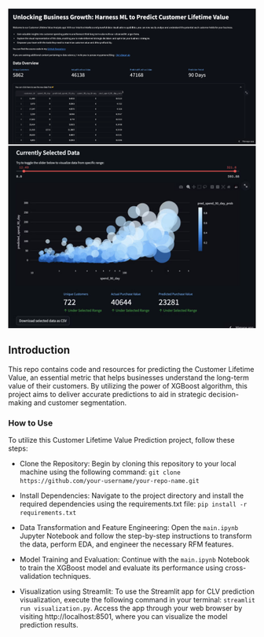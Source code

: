 ![image](streamlit_1.png)
![image](streamlit_2.png)

## **Introduction**

This repo contains code and resources for predicting the Customer Lifetime Value, an essential metric that helps businesses understand the long-term value of their customers. By utilizing the power of XGBoost algorithm, this project aims to deliver accurate predictions to aid in strategic decision-making and customer segmentation.

### How to Use

To utilize this Customer Lifetime Value Prediction project, follow these steps:

* Clone the Repository: Begin by cloning this repository to your local machine using the following command: `git clone https://github.com/your-username/your-repo-name.git`

* Install Dependencies: Navigate to the project directory and install the required dependencies using the requirements.txt file: `pip install -r requirements.txt`

* Data Transformation and Feature Engineering: Open the `main.ipynb` Jupyter Notebook and follow the step-by-step instructions to transform the data, perform EDA, and engineer the necessary RFM features.

* Model Training and Evaluation: Continue with the `main.ipynb` Notebook to train the XGBoost model and evaluate its performance using cross-validation techniques.

* Visualization using Streamlit: To use the Streamlit app for CLV prediction visualization, execute the following command in your terminal: `streamlit run visualization.py`. Access the app through your web browser by visiting http://localhost:8501, where you can visualize the model prediction results.
